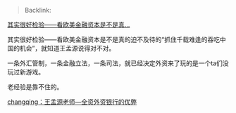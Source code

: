 > Backlink: 

[其实很好检验——看欧美金融资本是不是真…](https://www.zhihu.com/pin/1743001928941064192)

其实很好检验——看欧美金融资本是不是真的迫不及待的“抓住千载难逢的吞吃中国的机会”，就知道王孟源说得对不对。

一条外汇管制，一条金融立法，一条司法，就已经决定外资来了玩的是一个ta们没玩过新游戏。

老经验是靠不住的。

[changqing：王孟源老师—全资外资银行的优弊](https://zhuanlan.zhihu.com/p/682651566)
